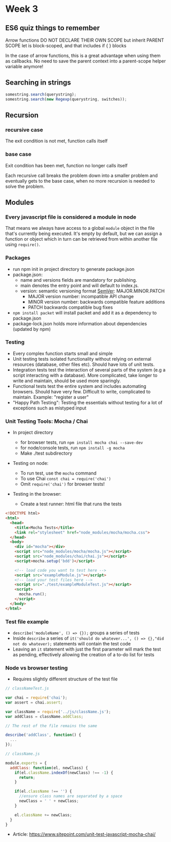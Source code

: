 # Week 3
## ES6 quiz things to remember
Arrow functions DO NOT DECLARE THEIR OWN SCOPE but inherit PARENT SCOPE
let is block-scoped, and that includes if { } blocks

In the case of arrow functions, this is a great advantage when using them as callbacks. No need to save the parent context into a parent-scope helper variable anymore!


## Searching in strings
```javascript
somestring.search(querystring);
somestring.search(new Regexp(querystring, switches));
```

## Recursion

### recursive case
The exit condition is not met, function calls itself
### base case
Exit condition has been met, function no longer calls itself

Each recursive call breaks the problem down into a smaller problem and eventually gets to the base case, when no more recursion is needed to solve the problem.

## Modules

### Every javascript file is considered a module in node
That means we always have access to a global ```module``` object in the file that's currently being executed. It's empty by default, but we can assign a function or object which in turn can be retrieved from within another file using ```require()```.

### Packages

* run npm init in project directory to generate package.json
* package.json: 
  * name and versions fields are mandatory for publishing.
  * main denotes the entry point and will default to index.js.
  * version: semantic versioning format [SemVer](http://semver.org): MAJOR.MINOR.PATCH
    * MAJOR version number: incompatible API change
    * MINOR version number: backwards compatible feature additions
    * PATCH backwards compatible bug fixes
* ```npm install packet``` will install packet and add it as a dependency to package.json
* package-lock.json holds more information about dependencies (updated by npm)

### Testing

* Every complex function starts small and simple
* Unit testing tests isolated functionality without relying on external resources (database, other files etc). Should have lots of unit tests.
* Integration tests test the interaction of several parts of the system (e.g a script interacting with a database). More complicated, take longer to write and maintain, should be used more sparingly.
* Functional tests test the entire system and includes automating browsers. Should have very few. Difficult to write, complicated to maintain. Example: "register a user"
* "Happy Path Testing": Testing the essentials without testing for a lot of exceptions such as mistyped input

### Unit Testing Tools: Mocha / Chai

* In project directory
  * for browser tests, run ```npm install mocha chai --save-dev```
  * for node/console tests, run ```npm install -g mocha```
  * Make ./test subdirectory

* Testing on node:
  * To run test, use the ```mocha``` command
  * To use Chai ```const chai = require('chai')```
  * Omit ```require('chai')``` for browser tests!

* Testing in the browser:
  * Create a test runner: html file that runs the tests 
  
```html
<!DOCTYPE html>
<html>
  <head>
    <title>Mocha Tests</title>
    <link rel="stylesheet" href="node_modules/mocha/mocha.css">
  </head>
  <body>
    <div id="mocha"></div>
    <script src="node_modules/mocha/mocha.js"></script>
    <script src="node_modules/chai/chai.js"></script>
    <script>mocha.setup('bdd')</script>

    <!-- load code you want to test here -->
    <script src="exampleModule.js"></script>
    <!-- load your test files here -->
    <script src="./test/exampleModuleTest.js"></script>
    <script>
      mocha.run();
    </script>
  </body>
</html>
```

### Test file example
* ```describe('moduleName', () => {});``` groups a series of tests
* Inside ```describe``` a series of ```it('should do whatever...', () => {},"did not do whatever);``` statements will contain the test code
* Leaving an ```it``` statement with just the first parameter will mark the test as pending, effectively allowing the creation of a to-do list for tests

### Node vs browser testing

* Requires slightly different structure of the test file
```javascript
// classNameTest.js

var chai = require('chai');
var assert = chai.assert;

var className = require('../js/className.js');
var addClass = className.addClass;

// The rest of the file remains the same

describe('addClass', function() {
  ...
});
```

```javascript
// className.js

module.exports = {
  addClass: function(el, newClass) {
    if(el.className.indexOf(newClass) !== -1) {
      return;
    }

    if(el.className !== '') {
      //ensure class names are separated by a space
      newClass = ' ' + newClass;
    }

    el.className += newClass;
  }
}
```
* Article: https://www.sitepoint.com/unit-test-javascript-mocha-chai/
